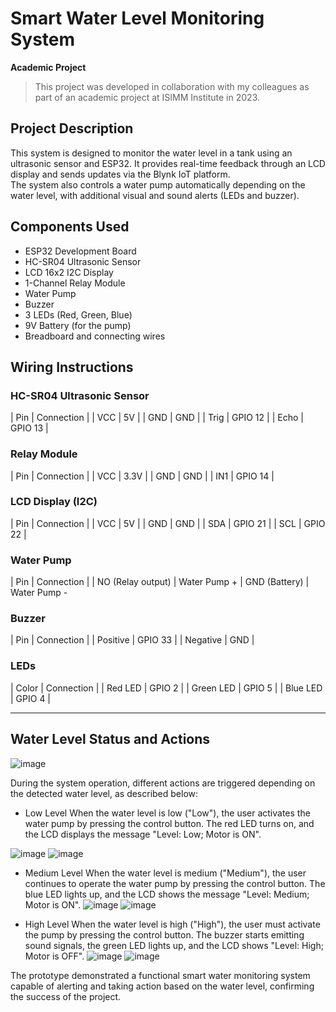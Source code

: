 # Smart Water Level Monitoring System

**Academic Project**  
> This project was developed in collaboration with my colleagues as part of an academic project at ISIMM Institute in 2023.

## Project Description
This system is designed to monitor the water level in a tank using an ultrasonic sensor and ESP32. It provides real-time feedback through an LCD display and sends updates via the Blynk IoT platform.  
The system also controls a water pump automatically depending on the water level, with additional visual and sound alerts (LEDs and buzzer).

## Components Used
- ESP32 Development Board
- HC-SR04 Ultrasonic Sensor
- LCD 16x2 I2C Display
- 1-Channel Relay Module
- Water Pump
- Buzzer
- 3 LEDs (Red, Green, Blue)
- 9V Battery (for the pump)
- Breadboard and connecting wires

## Wiring Instructions

### HC-SR04 Ultrasonic Sensor
| Pin | Connection |
| VCC | 5V |
| GND | GND |
| Trig | GPIO 12 |
| Echo | GPIO 13 |

### Relay Module
| Pin | Connection |
| VCC | 3.3V |
| GND | GND |
| IN1 | GPIO 14 |

### LCD Display (I2C)
| Pin | Connection |
| VCC | 5V |
| GND | GND |
| SDA | GPIO 21 |
| SCL | GPIO 22 |

### Water Pump
| Pin | Connection |
| NO (Relay output) | Water Pump +
| GND (Battery) | Water Pump -

### Buzzer
| Pin | Connection |
| Positive | GPIO 33 |
| Negative | GND |

### LEDs
| Color | Connection |
| Red LED | GPIO 2 |
| Green LED | GPIO 5 |
| Blue LED | GPIO 4 |

---

## Water Level Status and Actions
![image](https://github.com/user-attachments/assets/bedb3d4f-8ded-47b0-be20-c7129dc07981)

During the system operation, different actions are triggered depending on the detected water level, as described below:

* Low Level
When the water level is low ("Low"), the user activates the water pump by pressing the control button.
The red LED turns on, and the LCD displays the message "Level: Low; Motor is ON".

 ![image](https://github.com/user-attachments/assets/7c0f403e-5f07-47be-86a1-e537fc89354d)
 ![image](https://github.com/user-attachments/assets/d01a0ea1-5e0d-4b97-afa3-8d9915d08b04)

* Medium Level
When the water level is medium ("Medium"), the user continues to operate the water pump by pressing the control button.
The blue LED lights up, and the LCD shows the message "Level: Medium; Motor is ON".
![image](https://github.com/user-attachments/assets/7cc335c0-ce1d-48c1-a3ec-a6de1dcc7718)
![image](https://github.com/user-attachments/assets/3de784e4-193b-4b90-8a98-4dd5b89e418a)

* High Level
When the water level is high ("High"), the user must activate the pump by pressing the control button.
The buzzer starts emitting sound signals, the green LED lights up, and the LCD shows "Level: High; Motor is OFF".
![image](https://github.com/user-attachments/assets/995216c9-37ae-4a82-9e19-1e29250599a8)
![image](https://github.com/user-attachments/assets/b4c3e19e-b92a-42b8-8565-023989974fca)

The prototype demonstrated a functional smart water monitoring system capable of alerting and taking action based on the water level, confirming the success of the project.


